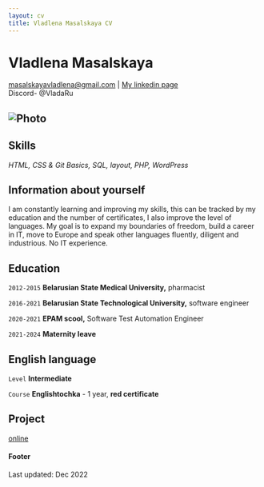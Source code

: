 ```yaml
---
layout: cv
title: Vladlena Masalskaya CV
---
```

# Vladlena Masalskaya                                


<div id="webaddress">
<a href="masalskayavladlena@gmail.com">masalskayavladlena@gmail.com</a>
| <a href="https://www.linkedin.com/in/vlada-masalskaya-511565258/">My linkedin page</a>
</div>
Discord- @VladaRu     

![Photo](‪C:\Users\user\Downloads\62.jpg)
-------------------------------------------------------

## Skills

_HTML, CSS & Git Basics, SQL, layout, PHP, WordPress_


## Information about yourself
I am constantly learning and improving my skills, this can be tracked by my education and the number of certificates, I also improve the level of languages. My goal is to expand my boundaries of freedom, build a career in IT, move to Europe and speak other languages ​​fluently, diligent and industrious. No IT experience.


## Education

`2012-2015`
__Belarusian State Medical University,__
pharmacist

`2016-2021`
__Belarusian State Technological University,__
software engineer

`2020-2021`
__EPAM scool,__
Software Test Automation Engineer

`2021-2024`
__Maternity leave__



## English language

`Level`
__Intermediate__

`Course`
__Englishtochka__ - 1 year, **red certificate**


## Project

[online](https://github.com/VladaRu/rsschool-cv.git) 


 #### Footer

Last updated: Dec 2022